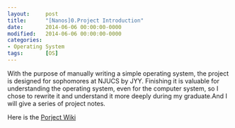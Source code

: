 ```yaml
---
layout: 	post
title:  	"[Nanos]0.Project Introduction"
date:   	2014-06-06 00:00:00-0000
modified:   2014-06-06 00:00:00-0000
categories: 
- Operating System
tags:		[OS]
---
```


With the purpose of manually writing a simple operating system, the project is designed for sophomores at NJUCS by JYY. Finishing it is valuable for understanding the operating system, even for the computer system, so I chose to rewrite it and understand it more deeply during my graduate.And I will give a series of project notes.

Here is the [Porject Wiki](http://cslab.nju.edu.cn/opsystem/#MainPage)
